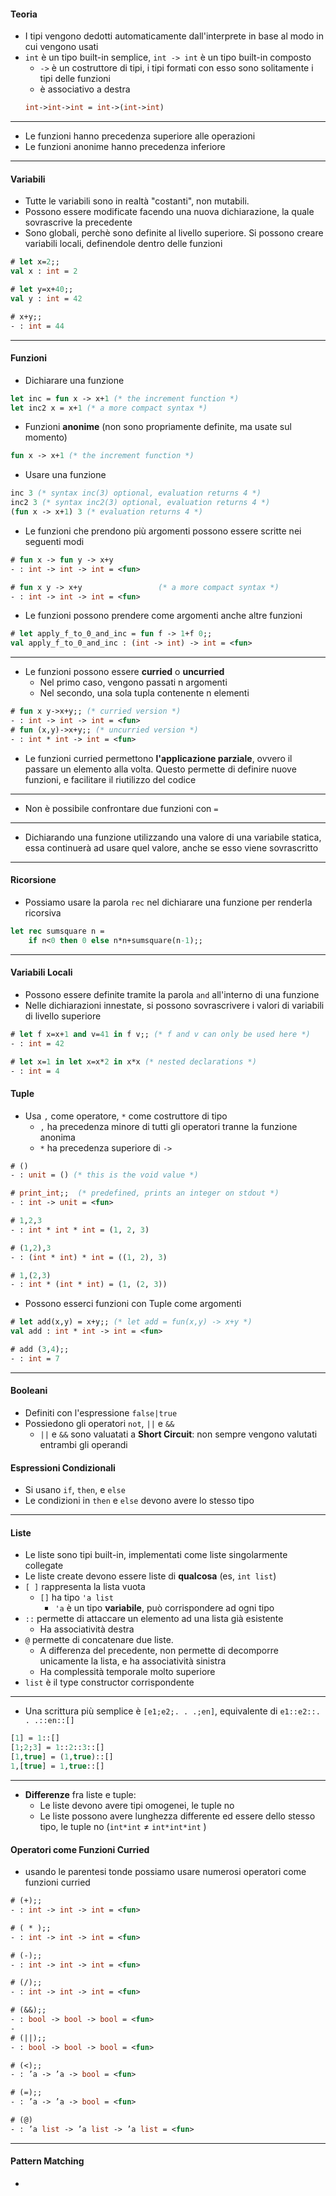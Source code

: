 #### Teoria
* I tipi vengono dedotti automaticamente dall'interprete in base al modo in cui vengono usati
* `int` è un tipo built-in semplice, `int -> int` è un tipo built-in composto
	* `->` è un costruttore di tipi, i tipi formati con esso sono solitamente i tipi delle funzioni
	* è associativo a destra
	```ocaml
	int->int->int = int->(int->int)
	```
---
* Le funzioni hanno precedenza superiore alle operazioni
* Le funzioni anonime hanno precedenza inferiore

---
#### Variabili
* Tutte le variabili sono in realtà "costanti", non mutabili. 
* Possono essere modificate facendo una nuova dichiarazione, la quale sovrascrive la precedente
* Sono globali, perchè sono definite al livello superiore. Si possono creare variabili locali, definendole dentro delle funzioni
```ocaml
# let x=2;; 
val x : int = 2 

# let y=x+40;; 
val y : int = 42 

# x+y;; 
- : int = 44
```

---
#### Funzioni
* Dichiarare una funzione
```ocaml
let inc = fun x -> x+1 (* the increment function *) 
let inc2 x = x+1 (* a more compact syntax *)
```

* Funzioni __anonime__ (non sono propriamente definite, ma usate sul momento)
```ocaml
fun x -> x+1 (* the increment function *)
```

* Usare una funzione 
```ocaml
inc 3 (* syntax inc(3) optional, evaluation returns 4 *) 
inc2 3 (* syntax inc2(3) optional, evaluation returns 4 *)
(fun x -> x+1) 3 (* evaluation returns 4 *)
```

* Le funzioni che prendono più argomenti possono essere scritte nei seguenti modi
```ocaml 
# fun x -> fun y -> x+y 
- : int -> int -> int = <fun>

# fun x y -> x+y                 (* a more compact syntax *)
- : int -> int -> int = <fun>
```

* Le funzioni possono prendere come argomenti anche altre funzioni
```ocaml
# let apply_f_to_0_and_inc = fun f -> 1+f 0;;
val apply_f_to_0_and_inc : (int -> int) -> int = <fun>
```

---
* Le funzioni possono essere __curried__ o __uncurried__
	* Nel primo caso, vengono passati n argomenti
	* Nel secondo, una sola tupla contenente n elementi
```ocaml
# fun x y->x+y;; (* curried version *)
- : int -> int -> int = <fun>
# fun (x,y)->x+y;; (* uncurried version *)
- : int * int -> int = <fun>
```
* Le funzioni curried permettono __l'applicazione parziale__, ovvero il passare un elemento alla volta. Questo permette di definire nuove funzioni, e facilitare il riutilizzo del codice
---
* Non è possibile confrontare due funzioni con `=`
---
* Dichiarando una funzione utilizzando una valore di una variabile statica, essa continuerà ad usare quel valore, anche se esso viene sovrascritto
---
#### Ricorsione
* Possiamo usare la parola `rec` nel dichiarare una funzione per renderla ricorsiva
```ocaml
let rec sumsquare n = 
	if n<0 then 0 else n*n+sumsquare(n-1);;
```

---
#### Variabili Locali
* Possono essere definite tramite la parola `and` all'interno di una funzione
* Nelle dichiarazioni innestate, si possono sovrascrivere i valori di variabili di livello superiore
```ocaml
# let f x=x+1 and v=41 in f v;; (* f and v can only be used here *) 
- : int = 42

# let x=1 in let x=x*2 in x*x (* nested declarations *) 
- : int = 4
```

#### Tuple
* Usa `,` come operatore, `*` come costruttore di tipo
	* `,` ha precedenza minore di tutti gli operatori tranne la funzione anonima
	* `*` ha precedenza superiore di `->`
 ```ocaml
 # () 
 - : unit = () (* this is the void value *) 
 
 # print_int;;  (* predefined, prints an integer on stdout *) 
 - : int -> unit = <fun>
 
 # 1,2,3 
 - : int * int * int = (1, 2, 3) 
 
 # (1,2),3 
 - : (int * int) * int = ((1, 2), 3) 
 
 # 1,(2,3) 
 - : int * (int * int) = (1, (2, 3))
 ```
 
 * Possono esserci funzioni con Tuple come argomenti
```ocaml
# let add(x,y) = x+y;; (* let add = fun(x,y) -> x+y *) 
val add : int * int -> int = <fun>

# add (3,4);; 
- : int = 7
```

---
#### Booleani
* Definiti con l'espressione `false|true` 
* Possiedono gli operatori `not`, `||` e `&&`
	* `||` e `&&` sono valuatati a __Short Circuit__: non sempre vengono valutati entrambi gli operandi
	

#### Espressioni Condizionali
* Si usano `if`, `then`, e `else` 
* Le condizioni in `then` e `else` devono avere lo stesso tipo

---
#### Liste 
* Le liste sono tipi built-in, implementati come liste singolarmente collegate
* Le liste create devono essere liste di __qualcosa__ (es, `int list`)
* `[ ]` rappresenta la lista vuota
	* `[]` ha tipo `'a list` 
		* `'a` è un tipo __variabile__, può corrispondere ad ogni tipo 
* `::` permette di attaccare un elemento ad una lista già esistente
	* Ha associatività destra
* `@` permette di concatenare due liste. 
	* A differenza del precedente, non permette di decomporre unicamente la lista, e ha associatività sinistra
	* Ha complessità temporale molto superiore
* `list` è il type constructor corrispondente
---
* Una scrittura più semplice è `[e1;e2;. . .;en]`, equivalente di `e1::e2::. . .::en::[]`
```ocaml
[1] = 1::[] 
[1;2;3] = 1::2::3::[] 
[1,true] = (1,true)::[] 
1,[true] = 1,true::[]
```

---
* __Differenze__ fra liste e tuple:
	* Le liste devono avere tipi omogenei, le tuple no
	* Le liste possono avere lunghezza differente ed essere dello stesso tipo, le tuple no (`int*int` $\neq$ `int*int*int` )

#### Operatori come Funzioni Curried
* usando le parentesi tonde possiamo usare numerosi operatori come funzioni curried
```ocaml
# (+);; 
- : int -> int -> int = <fun>

# ( * );; 
- : int -> int -> int = <fun>

# (-);; 
- : int -> int -> int = <fun>

# (/);; 
- : int -> int -> int = <fun>

# (&&);; 
- : bool -> bool -> bool = <fun>
- 
# (||);; 
- : bool -> bool -> bool = <fun>

# (<);; 
- : ’a -> ’a -> bool = <fun>

# (=);; 
- : ’a -> ’a -> bool = <fun>

# (@) 
- : ’a list -> ’a list -> ’a list = <fun>
```

---
#### Pattern Matching
* 